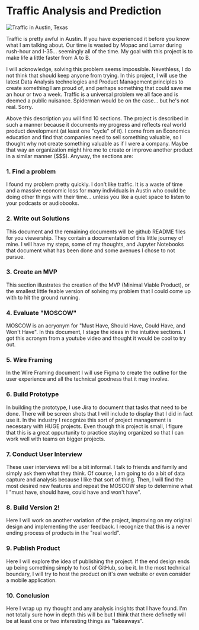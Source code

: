 # Traffic Analysis and Prediction

<img src="https://techzette.com/wp-content/uploads/2014/02/traffic-austin.jpg" alt="Traffic in Austin, Texas">

Traffic is pretty awful in Austin. If you have experienced it before you know what I am talking about. Our time is wasted by Mopac and Lamar during rush-hour and I-35... seemingly all of the time. My goal with this project is to make life a little faster from A to B.

I will acknowledge, solving this problem seems impossible. Nevethless, I do not think that should keep anyone from trying. In this project, I will use the latest Data Analysis technologies and Product Management principles to create something I am proud of, and perhaps something that could save me an hour or two a week. Traffic is a universal problem we all face and is deemed a public nuisance. Spiderman would be on the case... but he's not real. Sorry.

Above this description you will find 10 sections. The project is described in such a manner because it documents my progress and reflects real world product development (at least one "cycle" of it). I come from an Economics education and find that companies need to sell something valuable, so I thought why not create something valuable as if I were a company. Maybe that way an organization might hire me to create or improve another product in a similar manner ($$$). Anyway, the sections are:

### 1. Find a problem

I found my problem pretty quickly. I don't like traffic. It is a waste of time and a massive economic loss for many individuals in Austin who could be doing other things with their time... unless you like a quiet space to listen to your podcasts or audiobooks.

### 2. Write out Solutions

This document and the remaining documents will be github README files for you viewership. They contain a documentation of this little journey of mine. I will have my steps, some of my thoughts, and Jupyter Notebooks that document what has been done and some avenues I chose to not pursue.

### 3. Create an MVP

This section illustrates the creation of the MVP (Minimal Viable Product), or the smallest little feable version of solving my problem that I could come up with to hit the ground running.

### 4. Evaluate "MOSCOW"

MOSCOW is an acryonym for "Must Have, Should Have, Could Have, and Won't Have". In this document, I stage the ideas in the intuitive sections. I got this acronym from a youtube video and thought it would be cool to try out.

### 5. Wire Framing

In the Wire Framing document I will use Figma to create the outline for the user experience and all the technical goodness that it may involve.

### 6. Build Prototype

In building the prototype, I use Jira to document that tasks that need to be done. There will be screen shots that I will include to display that I did in fact use it. In the industry I recognize this sort of project management is necessary with HUGE projects. Even though this project is small, I figure that this is a great oppurtunity to practice staying organized so that I can work well with teams on bigger projects.

### 7. Conduct User Interview

These user interviews will be a bit informal. I talk to friends and family and simply ask them what they think. Of course, I am going to do a bit of data capture and analysis because I like that sort of thing. Then, I will find the most desired new features and repeat the MOSCOW step to determine what I "must have, should have, could have and won't have".

### 8. Build Version 2!

Here I will work on another variation of the project, improving on my original design and implementing the user feedback. I recognize that this is a never ending process of products in the "real world".

### 9. Publish Product

Here I will explore the idea of publishing the project. If the end design ends up being something simply to host of GitHub, so be it. In the most technical boundary, I will try to host the product on it's own website or even consider a mobile application.

### 10. Conclusion

Here I wrap up my thought and any analysis insights that I have found. I'm not totally sure how in depth this will be but I think that there definetly will be at least one or two interesting things as "takeaways".
